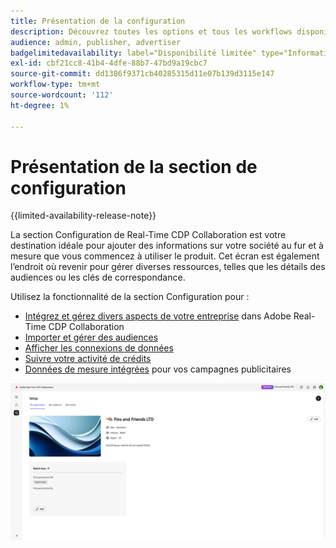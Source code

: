 ```yaml
---
title: Présentation de la configuration
description: Découvrez toutes les options et tous les workflows disponibles dans la section de configuration d’Adobe Real-Time CDP Collaboration
audience: admin, publisher, advertiser
badgelimitedavailability: label="Disponibilité limitée" type="Informative" url="https://helpx.adobe.com/legal/product-descriptions/real-time-customer-data-platform-collaboration.html newtab=true"
exl-id: cbf21cc8-41b4-4dfe-88b7-47bd9a19cbc7
source-git-commit: dd1386f9371cb40285315d11e07b139d3115e147
workflow-type: tm+mt
source-wordcount: '112'
ht-degree: 1%

---
```


# Présentation de la section de configuration

{{limited-availability-release-note}}

La section Configuration de Real-Time CDP Collaboration est votre destination idéale pour ajouter des informations sur votre société au fur et à mesure que vous commencez à utiliser le produit. Cet écran est également l’endroit où revenir pour gérer diverses ressources, telles que les détails des audiences ou les clés de correspondance.

Utilisez la fonctionnalité de la section Configuration pour :

* [Intégrez et gérez divers aspects de votre entreprise](/help/guide/setup/onboard-organization.md) dans Adobe Real-Time CDP Collaboration
* [Importer et gérer des audiences](/help/guide/setup/onboard-audiences.md)
* [Afficher les connexions de données](/help/guide/setup/manage-data-connection.md)
* [Suivre votre activité de crédits](/help/guide/setup/my-activity.md)
* [Données de mesure intégrées](/help/guide/setup/onboard-measurement-data.md) pour vos campagnes publicitaires

<!--

* [Import and manage identity crosswalks](/help/guide/setup/identity-crosswalk.md) *(not part of the beta release)*

-->

![Page de configuration](/help/assets/setup/setup-page.png)
